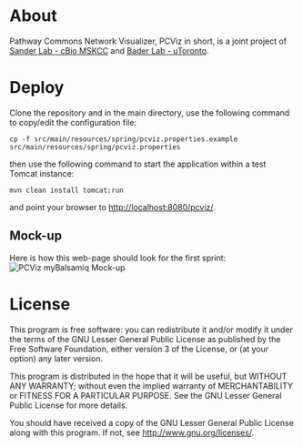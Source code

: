 # About
Pathway Commons Network Visualizer, PCViz in short, is a joint project of [Sander Lab - cBio MSKCC](http://cbio.mskcc.org) and [Bader Lab - uToronto](http://baderlab.org).

# Deploy
Clone the repository and in the main directory, use the following command to copy/edit the configuration file:

	cp -f src/main/resources/spring/pcviz.properties.example src/main/resources/spring/pcviz.properties

then use the following command to start the application within a test Tomcat instance:

	mvn clean install tomcat:run

and point your browser to [http://localhost:8080/pcviz/](http://localhost:8080/pcviz/).

## Mock-up
Here is how this web-page should look for the first sprint:
![PCViz myBalsamiq Mock-up](https://cbiomskcc.mybalsamiq.com/mockups/793048.png?key=f4b2c8bd9f042189a68577dd4427a72eaddcc655)

# License
This program is free software: you can redistribute it and/or modify
it under the terms of the GNU Lesser General Public License as published by
the Free Software Foundation, either version 3 of the License, or
(at your option) any later version.

This program is distributed in the hope that it will be useful,
but WITHOUT ANY WARRANTY; without even the implied warranty of
MERCHANTABILITY or FITNESS FOR A PARTICULAR PURPOSE.  See the
GNU Lesser General Public License for more details.

You should have received a copy of the GNU Lesser General Public License
along with this program.  If not, see <http://www.gnu.org/licenses/>.
